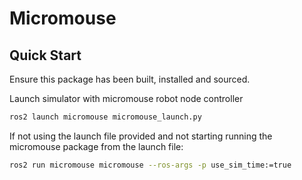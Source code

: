 # Micromouse

## Quick Start

Ensure this package has been built, installed and sourced.

Launch simulator with micromouse robot node controller

```sh
ros2 launch micromouse micromouse_launch.py
```

If not using the launch file provided and not starting running the micromouse package from the launch file:

```sh
ros2 run micromouse micromouse --ros-args -p use_sim_time:=true
```
